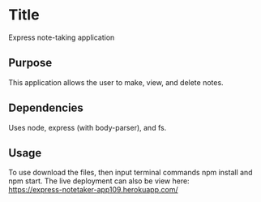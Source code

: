 # Title
Express note-taking application

## Purpose
This application allows the user to make, view, and delete notes.

## Dependencies
Uses node, express (with body-parser), and fs.

## Usage
To use download the files, then input terminal commands npm install and npm start. The live deployment can also be view here:  
https://express-notetaker-app109.herokuapp.com/